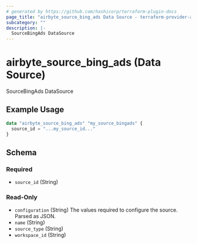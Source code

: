 ```yaml
---
# generated by https://github.com/hashicorp/terraform-plugin-docs
page_title: "airbyte_source_bing_ads Data Source - terraform-provider-airbyte"
subcategory: ""
description: |-
  SourceBingAds DataSource
---
```


# airbyte_source_bing_ads (Data Source)

SourceBingAds DataSource

## Example Usage

```terraform
data "airbyte_source_bing_ads" "my_source_bingads" {
  source_id = "...my_source_id..."
}
```

<!-- schema generated by tfplugindocs -->
## Schema

### Required

- `source_id` (String)

### Read-Only

- `configuration` (String) The values required to configure the source. Parsed as JSON.
- `name` (String)
- `source_type` (String)
- `workspace_id` (String)
